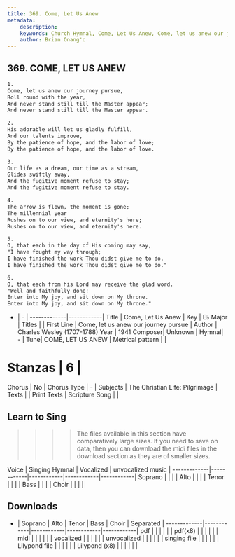```yaml
---
title: 369. Come, Let Us Anew
metadata:
    description: 
    keywords: Church Hymnal, Come, Let Us Anew, Come, let us anew our journey pursue, 
    author: Brian Onang'o
---
```



## 369. COME, LET US ANEW

```txt
1.
Come, let us anew our journey pursue, 
Roll round with the year, 
And never stand still till the Master appear; 
And never stand still till the Master appear. 

2.
His adorable will let us gladly fulfill, 
And our talents improve, 
By the patience of hope, and the labor of love; 
By the patience of hope, and the labor of love. 

3.
Our life as a dream, our time as a stream, 
Glides swiftly away, 
And the fugitive moment refuse to stay; 
And the fugitive moment refuse to stay. 

4.
The arrow is flown, the moment is gone; 
The millennial year 
Rushes on to our view, and eternity's here; 
Rushes on to our view, and eternity's here. 

5.
O, that each in the day of His coming may say, 
"I have fought my way through; 
I have finished the work Thou didst give me to do. 
I have finished the work Thou didst give me to do." 

6.
O, that each from his Lord may receive the glad word. 
"Well and faithfully done! 
Enter into My joy, and sit down on My throne. 
Enter into My joy, and sit down on My throne."
```

- |   -  |
-------------|------------|
Title | Come, Let Us Anew |
Key | E♭ Major |
Titles |  |
First Line | Come, let us anew our journey pursue |
Author | Charles Wesley (1707-1788)
Year | 1941
Composer| Unknown |
Hymnal|  - |
Tune| COME, LET US ANEW |
Metrical pattern | |
# Stanzas | 6 |
Chorus | No |
Chorus Type | - |
Subjects | The Christian Life: Pilgrimage |
Texts |  |
Print Texts | 
Scripture Song |  |
  
## Learn to Sing

>>>> The files available in this section have comparatively large sizes. If you need to save on data, then you can download the midi files in the download section as they are of smaller sizes.

Voice |  Singing Hymnal | Vocalized | unvocalized music |
-------------|------------|------------|------------|------------|
Soprano | | | |
Alto | | | |
Tenor | | | |
Bass | | | |
Choir | | | |

## Downloads

- |  Soprano | Alto | Tenor | Bass | Choir | Separated |
-------------|------------|------------|------------|------------|
pdf | | | | | |
pdf(x8) | | | | | |
midi | | | | | |
vocalized | | | | | |
unvocalized | | | | | |
singing file | | | | | |
Lilypond file | | | | | |
Lilypond (x8) | | | | | |
  